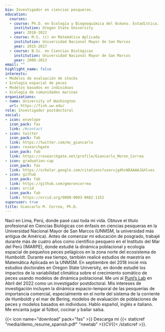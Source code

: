 ```yaml
---
bio: Investigador en ciencias pesqueras.
education:
  courses:
  - course: Ph.D. en Ecología y Biogeoquímica del Océano. Estadística.
    institution: Oregon State University
    year: 2018-2022
  - course: M.S. (c) en Matemática Aplicada
    institution: Universidad Nacional Mayor de San Marcos
    year: 2015-2017
  - course: B.Sc. en Ciencias Biológicas
    institution: Universidad Nacional Mayor de San Marcos
    year: 2009-2013
email: ""
highlight_name: false
interests:
- Modelos de evaluación de stocks
- Ecología espacial de peces
- Modelos basados en individuos
- Ecología de comunidades marinas
organizations:
- name: University of Washington
  url: https://fish.uw.edu/
role: Investigador postdoctoral
social:
- icon: envelope
  icon_pack: fas
  link: /#contact
- icon: twitter
  icon_pack: fab
  link: https://twitter.com/mc_giancarlo
- icon: researchgate
  icon_pack: fab
  link: https://researchgate.net/profile/Giancarlo_Moron_Correa
- icon: graduation-cap
  icon_pack: fas
  link: https://scholar.google.com/citations?user=jg4hcWEAAAAJ&hl=es
- icon: github
  icon_pack: fab
  link: https://github.com/gmoroncorrea
- icon: orcid
  icon_pack: fab
  link: https://orcid.org/0000-0003-0682-1152
superuser: true
title: Giancarlo M. Correa, Ph.D.
---
```


Nací en Lima, Perú, donde pasé casi toda mi vida. Obtuve el título profesional en Ciencias Biológicas con énfasis en ciencias pesqueras en la Universidad Nacional Mayor de San Marcos (UNMSM, la universidad más antigua de América). Antes de comenzar mi educación de posgrado, trabajé durante más de cuatro años como científico pesquero en el Instituto del Mar del Perú (IMARPE), donde estudié la dinámica poblacional y ecología espacial de pequeños peces pelágicos en la zona norte del ecosistema de Humboldt. Durante ese tiempo, también realicé estudios de maestría en Matemática Aplicada en la UNMSM. En septiembre del 2018 inicié mis estudios doctorales en Oregon State University, en donde estudié los impactos de la variabilidad climática sobre el crecimiento somático de peces usando modelos de dinámica poblacional. Me uní al [Punt’s Lab](http://puntlab.washington.edu/) en Abril del 2022 como un investigador postdoctoral. Mis intereses de investigación incluyen la dinámica espacio-temporal de las pesquerías de importancia comercial, especialmente en el norte del sistema de la corriente de Humboldt y el mar de Bering, modelos de evaluación de poblaciones de peces y modelos basados en individuos. Hablo español, inglés e italiano. Me encanta jugar al fútbol, cocinar y bailar salsa.

{{< icon name="download" pack="fas" >}} Descarga mi {{< staticref "media/demo_resume_spanish.pdf" "newtab" >}}CV{{< /staticref >}}.
